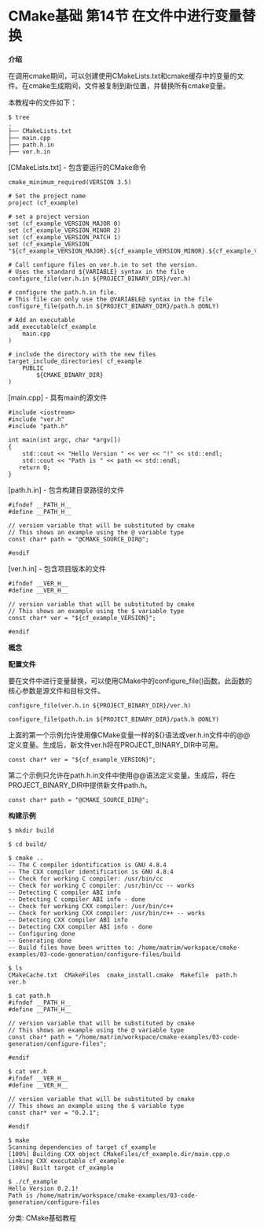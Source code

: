 
# CMake基础 第14节 在文件中进行变量替换 #

**介绍**

在调用cmake期间，可以创建使用CMakeLists.txt和cmake缓存中的变量的文件。在cmake生成期间，文件被复制到新位置，并替换所有cmake变量。

本教程中的文件如下：

```
$ tree
.
├── CMakeLists.txt
├── main.cpp
├── path.h.in
├── ver.h.in
```

[CMakeLists.txt] - 包含要运行的CMake命令

```
cmake_minimum_required(VERSION 3.5)

# Set the project name
project (cf_example)

# set a project version
set (cf_example_VERSION_MAJOR 0)
set (cf_example_VERSION_MINOR 2)
set (cf_example_VERSION_PATCH 1)
set (cf_example_VERSION "${cf_example_VERSION_MAJOR}.${cf_example_VERSION_MINOR}.${cf_example_VERSION_PATCH}")

# Call configure files on ver.h.in to set the version.
# Uses the standard ${VARIABLE} syntax in the file
configure_file(ver.h.in ${PROJECT_BINARY_DIR}/ver.h)

# configure the path.h.in file.
# This file can only use the @VARIABLE@ syntax in the file
configure_file(path.h.in ${PROJECT_BINARY_DIR}/path.h @ONLY)

# Add an executable
add_executable(cf_example
    main.cpp
)

# include the directory with the new files
target_include_directories( cf_example
    PUBLIC
        ${CMAKE_BINARY_DIR}
)
```

[main.cpp] - 具有main的源文件

```
#include <iostream>
#include "ver.h"
#include "path.h"

int main(int argc, char *argv[])
{
    std::cout << "Hello Version " << ver << "!" << std::endl;
    std::cout << "Path is " << path << std::endl;
   return 0;
}
```

[path.h.in] - 包含构建目录路径的文件

```
#ifndef __PATH_H__
#define __PATH_H__

// version variable that will be substituted by cmake
// This shows an example using the @ variable type
const char* path = "@CMAKE_SOURCE_DIR@";

#endif
```

[ver.h.in] - 包含项目版本的文件

```
#ifndef __VER_H__
#define __VER_H__

// version variable that will be substituted by cmake
// This shows an example using the $ variable type
const char* ver = "${cf_example_VERSION}";

#endif
```

**概念**

**配置文件**

要在文件中进行变量替换，可以使用CMake中的configure_file()函数。此函数的核心参数是源文件和目标文件。

```
configure_file(ver.h.in ${PROJECT_BINARY_DIR}/ver.h)

configure_file(path.h.in ${PROJECT_BINARY_DIR}/path.h @ONLY)
```

上面的第一个示例允许使用像CMake变量一样的${}语法或ver.h.in文件中的@@定义变量。生成后，新文件ver.h将在PROJECT_BINARY_DIR中可用。

	const char* ver = "${cf_example_VERSION}";

第二个示例只允许在path.h.in文件中使用@@语法定义变量。生成后，将在PROJECT_BINARY_DIR中提供新文件path.h。

	const char* path = "@CMAKE_SOURCE_DIR@";

**构建示例**

```
$ mkdir build

$ cd build/

$ cmake ..
-- The C compiler identification is GNU 4.8.4
-- The CXX compiler identification is GNU 4.8.4
-- Check for working C compiler: /usr/bin/cc
-- Check for working C compiler: /usr/bin/cc -- works
-- Detecting C compiler ABI info
-- Detecting C compiler ABI info - done
-- Check for working CXX compiler: /usr/bin/c++
-- Check for working CXX compiler: /usr/bin/c++ -- works
-- Detecting CXX compiler ABI info
-- Detecting CXX compiler ABI info - done
-- Configuring done
-- Generating done
-- Build files have been written to: /home/matrim/workspace/cmake-examples/03-code-generation/configure-files/build

$ ls
CMakeCache.txt  CMakeFiles  cmake_install.cmake  Makefile  path.h  ver.h

$ cat path.h
#ifndef __PATH_H__
#define __PATH_H__

// version variable that will be substituted by cmake
// This shows an example using the @ variable type
const char* path = "/home/matrim/workspace/cmake-examples/03-code-generation/configure-files";

#endif

$ cat ver.h
#ifndef __VER_H__
#define __VER_H__

// version variable that will be substituted by cmake
// This shows an example using the $ variable type
const char* ver = "0.2.1";

#endif

$ make
Scanning dependencies of target cf_example
[100%] Building CXX object CMakeFiles/cf_example.dir/main.cpp.o
Linking CXX executable cf_example
[100%] Built target cf_example

$ ./cf_example
Hello Version 0.2.1!
Path is /home/matrim/workspace/cmake-examples/03-code-generation/configure-files
```

 分类: CMake基础教程